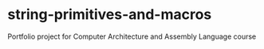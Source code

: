 # string-primitives-and-macros
Portfolio project for Computer Architecture and Assembly Language course
